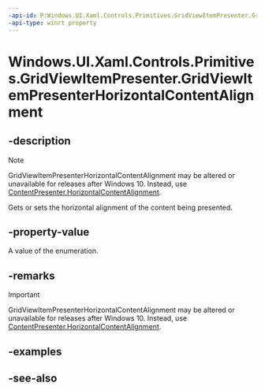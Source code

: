 ```yaml
---
-api-id: P:Windows.UI.Xaml.Controls.Primitives.GridViewItemPresenter.GridViewItemPresenterHorizontalContentAlignment
-api-type: winrt property
---
```


<!-- Property syntax
public Windows.UI.Xaml.HorizontalAlignment GridViewItemPresenterHorizontalContentAlignment { get;  set; }
-->

# Windows.UI.Xaml.Controls.Primitives.GridViewItemPresenter.GridViewItemPresenterHorizontalContentAlignment

## -description
> [!NOTE]
> GridViewItemPresenterHorizontalContentAlignment may be altered or unavailable for releases after Windows 10. Instead, use [ContentPresenter.HorizontalContentAlignment](../windows.ui.xaml.controls/contentpresenter_horizontalcontentalignment.md).

Gets or sets the horizontal alignment of the content being presented.



## -property-value
A value of the enumeration.

## -remarks
> [!IMPORTANT]
> GridViewItemPresenterHorizontalContentAlignment may be altered or unavailable for releases after Windows 10. Instead, use [ContentPresenter.HorizontalContentAlignment](../windows.ui.xaml.controls/contentpresenter_horizontalcontentalignment.md).

## -examples

## -see-also
